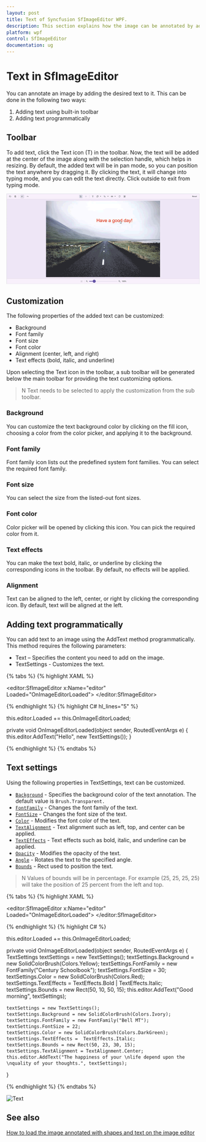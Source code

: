 ```yaml
---
layout: post
title: Text of Syncfusion SfImageEditor WPF.
description: This section explains how the image can be annotated by adding the required text on it and also it can be customized.
platform: wpf
control: SfImageEditor
documentation: ug
---
```


# Text in SfImageEditor

You can annotate an image by adding the desired text to it. This can be done in the following two ways:

1. Adding text using built-in toolbar
2. Adding text programmatically

## Toolbar

To add text, click the Text icon (T) in the toolbar. Now, the text will be added at the center of the image along with the selection handle, which helps in resizing. By default, the added text will be in pan mode, so you can position the text anywhere by dragging it. By clicking the text, it will change into typing mode, and you can edit the text directly. Click outside to exit from typing mode.

![Text-settings-toolbar-in-WPF-ImageEditor](Images/text-setting-toolbar-in-wpf-image-editor.gif)   

## Customization

The following properties of the added text can be customized:

* Background
* Font family
* Font size
* Font color
* Alignment (center, left, and right)
* Text effects (bold, italic, and underline)

Upon selecting the Text icon in the toolbar, a sub toolbar will be generated below the main toolbar for providing the text customizing options. 

>N Text needs to be selected to apply the customization from the sub toolbar.

### Background

You can customize the text background color by clicking on the fill icon, choosing a color from the color picker, and applying it to the background.

### Font family

Font family icon lists out the predefined system font families. You can select the required font family.

### Font size

You can select the size from the listed-out font sizes.

### Font color

Color picker will be opened by clicking this icon. You can pick the required color from it.

### Text effects

You can make the text bold, italic, or underline by clicking the corresponding icons in the toolbar. By default, no effects will be applied.

### Alignment

Text can be aligned to the left, center, or right by clicking the corresponding icon. By default, text will be aligned at the left.

## Adding text programmatically

You can add text to an image using the AddText method programmatically. This method requires the following parameters:

* Text – Specifies the content you need to add on the image.
* TextSettings - Customizes the text.

{% tabs %} 
{% highlight XAML %} 

<editor:SfImageEditor x:Name="editor"                         
                      Loaded="OnImageEditorLoaded">
</editor:SfImageEditor>

{% endhighlight %}
{% highlight C# hl_lines="5" %}

this.editor.Loaded += this.OnImageEditorLoaded;

private void OnImageEditorLoaded(object sender, RoutedEventArgs e)
{
    this.editor.AddText("Hello", new TextSettings());
}

{% endhighlight %}
{% endtabs %} 

## Text settings

Using the following properties in TextSettings, text can be customized.

* [`Background`](https://help.syncfusion.com/cr/wpf/Syncfusion.UI.Xaml.ImageEditor.TextSettings.html#Syncfusion_UI_Xaml_ImageEditor_TextSettings_Background) - Specifies the background color of the text annotation. The default value is `Brush.Transparent.`
* [`FontFamily`](https://help.syncfusion.com/cr/wpf/Syncfusion.UI.Xaml.ImageEditor.TextSettings.html#Syncfusion_UI_Xaml_ImageEditor_TextSettings_FontFamily) - Changes the font family of the text.
* [`FontSize`](https://help.syncfusion.com/cr/wpf/Syncfusion.UI.Xaml.ImageEditor.TextSettings.html#Syncfusion_UI_Xaml_ImageEditor_TextSettings_FontSize) - Changes the font size of the text.
* [`Color`](https://help.syncfusion.com/cr/wpf/Syncfusion.UI.Xaml.ImageEditor.TextSettings.html#Syncfusion_UI_Xaml_ImageEditor_TextSettings_Color) - Modifies the font color of the text.
* [`TextAlignment`](https://help.syncfusion.com/cr/wpf/Syncfusion.UI.Xaml.ImageEditor.TextSettings.html#Syncfusion_UI_Xaml_ImageEditor_TextSettings_TextAlignment) - Text alignment such as left, top, and center can be applied.
* [`TextEffects`](https://help.syncfusion.com/cr/wpf/Syncfusion.UI.Xaml.ImageEditor.TextSettings.html#Syncfusion_UI_Xaml_ImageEditor_TextSettings_TextEffects) - Text effects such as bold, italic, and underline can be applied.
* [`Opacity`](https://help.syncfusion.com/cr/wpf/Syncfusion.UI.Xaml.ImageEditor.TextSettings.html#Syncfusion_UI_Xaml_ImageEditor_TextSettings_Opacity) - Modifies the opacity of the text.
* [`Angle`](https://help.syncfusion.com/cr/wpf/Syncfusion.UI.Xaml.ImageEditor.TextSettings.html#Syncfusion_UI_Xaml_ImageEditor_TextSettings_Angle) - Rotates the text to the specified angle.
* [`Bounds`](https://help.syncfusion.com/cr/wpf/Syncfusion.UI.Xaml.ImageEditor.TextSettings.html#Syncfusion_UI_Xaml_ImageEditor_TextSettings_Bounds) - Rect used to position the text. 

>N Values of bounds will be in percentage. For example (25, 25, 25, 25) will take the position of 25 percent from the left and top.

{% tabs %} 
{% highlight XAML %}

<editor:SfImageEditor x:Name="editor"                         
                      Loaded="OnImageEditorLoaded">
</editor:SfImageEditor>

{% endhighlight %}
{% highlight C# %} 
       
this.editor.Loaded += this.OnImageEditorLoaded;

private void OnImageEditorLoaded(object sender, RoutedEventArgs e)
{
    TextSettings textSettings = new TextSettings();
    textSettings.Background = new SolidColorBrush(Colors.Yellow);
    textSettings.FontFamily = new FontFamily("Century Schoolbook");
    textSettings.FontSize = 30;
    textSettings.Color = new SolidColorBrush(Colors.Red);
    textSettings.TextEffects = TextEffects.Bold | TextEffects.Italic;
    textSettings.Bounds = new Rect(50, 10, 50, 15);
    this.editor.AddText("Good morning", textSettings);

    textSettings = new TextSettings();
    textSettings.Background = new SolidColorBrush(Colors.Ivory);
    textSettings.FontFamily = new FontFamily("Bell MT");
    textSettings.FontSize = 22;
    textSettings.Color = new SolidColorBrush(Colors.DarkGreen);
    textSettings.TextEffects =  TextEffects.Italic;
    textSettings.Bounds = new Rect(50, 23, 30, 15);
    textSettings.TextAlignment = TextAlignment.Center;
    this.editor.AddText("The happiness of your \nlife depend upon the \nquality of your thoughts.", textSettings);
}

{% endhighlight %}
{% endtabs %} 

![Text](Images/Text.jpg)   

## See also

[How to load the image annotated with shapes and text on the image editor](https://support.syncfusion.com/kb/article/9825/how-to-load-the-image-annotated-with-shapes-and-text-in-wpf-image-editor)

